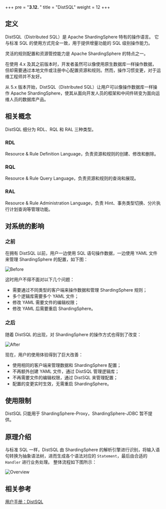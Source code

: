 +++
pre = "<b>3.12. </b>"
title = "DistSQL"
weight = 12
+++

## 定义
DistSQL（Distributed SQL）是 Apache ShardingSphere 特有的操作语言。 它与标准 SQL 的使用方式完全一致，用于提供增量功能的 SQL 级别操作能力。

灵活的规则配置和资源管控能力是 Apache ShardingSphere 的特点之一。

在使用 4.x 及其之前版本时，开发者虽然可以像使用原生数据库一样操作数据，但却需要通过本地文件或注册中心配置资源和规则。然而，操作习惯变更，对于运维工程师并不友好。

从 5.x 版本开始，DistSQL（Distributed SQL）让用户可以像操作数据库一样操作 Apache ShardingSphere，使其从面向开发人员的框架和中间件转变为面向运维人员的数据库产品。

## 相关概念
DistSQL 细分为 RDL、RQL 和 RAL 三种类型。

### RDL
Resource & Rule Definition Language，负责资源和规则的创建、修改和删除。

### RQL
Resource & Rule Query Language，负责资源和规则的查询和展现。

### RAL
Resource & Rule Administration Language，负责 Hint、事务类型切换、分片执行计划查询等管理功能。

## 对系统的影响

### 之前
在拥有 DistSQL 以前，用户一边使用 SQL 语句操作数据，一边使用 YAML 文件来管理 ShardingSphere 的配置，如下图：

![Before](https://shardingsphere.apache.org/document/current/img/distsql/before.png)

这时用户不得不面对以下几个问题：
- 需要通过不同类型的客户端来操作数据和管理 ShardingSphere 规则；
- 多个逻辑库需要多个 YAML 文件；
- 修改 YAML 需要文件的编辑权限；
- 修改 YAML 后需要重启 ShardingSphere。

### 之后
随着 DistSQL 的出现，对 ShardingSphere 的操作方式也得到了改变：

![After](https://shardingsphere.apache.org/document/current/img/distsql/after.png)

现在，用户的使用体验得到了巨大改善：
- 使用相同的客户端来管理数据和 ShardingSphere 配置；
- 不再额外创建 YAML 文件，通过 DistSQL 管理逻辑库；
- 不再需要文件的编辑权限，通过 DistSQL 来管理配置；
- 配置的变更实时生效，无需重启 ShardingSphere。

## 使用限制
DistSQL 只能用于 ShardingSphere-Proxy，ShardingSphere-JDBC 暂不提供。

## 原理介绍
与标准 SQL 一样，DistSQL 由 ShardingSphere 的解析引擎进行识别，将输入语句转换为抽象语法树，进而生成各个语法对应的 `Statement`，最后由合适的 `Handler` 进行业务处理。
整体流程如下图所示：

![Overview](https://shardingsphere.apache.org/document/current/img/distsql/overview.png)

## 相关参考
[用户手册：DistSQL](/cn/user-manual/shardingsphere-proxy/distsql/)
